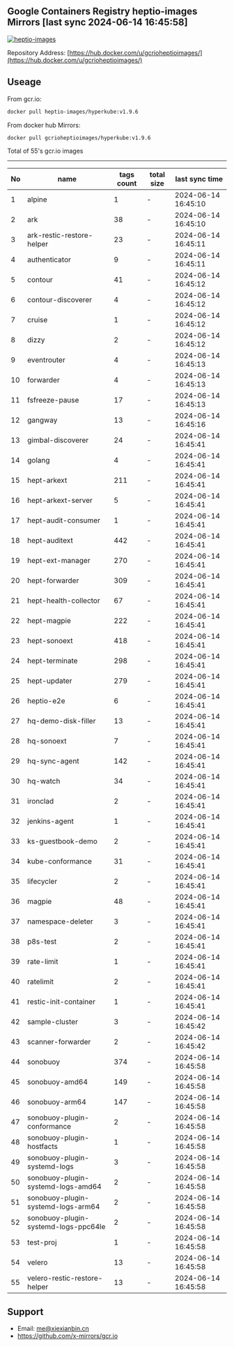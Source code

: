 Google Containers Registry heptio-images Mirrors [last sync 2024-06-14 16:45:58]
-------

[![heptio-images](https://github.com/x-mirrors/gcr.io/actions/workflows/gcr.io-heptio-images.yml/badge.svg?branch=main)](https://github.com/x-mirrors/gcr.io/actions/workflows/gcr.io-heptio-images.yml)

Repository Address: [https://hub.docker.com/u/gcrioheptioimages/](https://hub.docker.com/u/gcrioheptioimages/)

Useage
-------

From gcr.io:
```bash
docker pull heptio-images/hyperkube:v1.9.6
```

From docker hub Mirrors:
```bash
docker pull gcrioheptioimages/hyperkube:v1.9.6
```

Total of 55's gcr.io images

-------

| No  | name | tags count | total size | last sync time |
| --- | ----- | ---------- | ---------- | -------------- |
| 1 | alpine | 1 | - | 2024-06-14 16:45:10 |
| 2 | ark | 38 | - | 2024-06-14 16:45:10 |
| 3 | ark-restic-restore-helper | 23 | - | 2024-06-14 16:45:11 |
| 4 | authenticator | 9 | - | 2024-06-14 16:45:11 |
| 5 | contour | 41 | - | 2024-06-14 16:45:12 |
| 6 | contour-discoverer | 4 | - | 2024-06-14 16:45:12 |
| 7 | cruise | 1 | - | 2024-06-14 16:45:12 |
| 8 | dizzy | 2 | - | 2024-06-14 16:45:12 |
| 9 | eventrouter | 4 | - | 2024-06-14 16:45:13 |
| 10 | forwarder | 4 | - | 2024-06-14 16:45:13 |
| 11 | fsfreeze-pause | 17 | - | 2024-06-14 16:45:13 |
| 12 | gangway | 13 | - | 2024-06-14 16:45:16 |
| 13 | gimbal-discoverer | 24 | - | 2024-06-14 16:45:41 |
| 14 | golang | 4 | - | 2024-06-14 16:45:41 |
| 15 | hept-arkext | 211 | - | 2024-06-14 16:45:41 |
| 16 | hept-arkext-server | 5 | - | 2024-06-14 16:45:41 |
| 17 | hept-audit-consumer | 1 | - | 2024-06-14 16:45:41 |
| 18 | hept-auditext | 442 | - | 2024-06-14 16:45:41 |
| 19 | hept-ext-manager | 270 | - | 2024-06-14 16:45:41 |
| 20 | hept-forwarder | 309 | - | 2024-06-14 16:45:41 |
| 21 | hept-health-collector | 67 | - | 2024-06-14 16:45:41 |
| 22 | hept-magpie | 222 | - | 2024-06-14 16:45:41 |
| 23 | hept-sonoext | 418 | - | 2024-06-14 16:45:41 |
| 24 | hept-terminate | 298 | - | 2024-06-14 16:45:41 |
| 25 | hept-updater | 279 | - | 2024-06-14 16:45:41 |
| 26 | heptio-e2e | 6 | - | 2024-06-14 16:45:41 |
| 27 | hq-demo-disk-filler | 13 | - | 2024-06-14 16:45:41 |
| 28 | hq-sonoext | 7 | - | 2024-06-14 16:45:41 |
| 29 | hq-sync-agent | 142 | - | 2024-06-14 16:45:41 |
| 30 | hq-watch | 34 | - | 2024-06-14 16:45:41 |
| 31 | ironclad | 2 | - | 2024-06-14 16:45:41 |
| 32 | jenkins-agent | 1 | - | 2024-06-14 16:45:41 |
| 33 | ks-guestbook-demo | 2 | - | 2024-06-14 16:45:41 |
| 34 | kube-conformance | 31 | - | 2024-06-14 16:45:41 |
| 35 | lifecycler | 2 | - | 2024-06-14 16:45:41 |
| 36 | magpie | 48 | - | 2024-06-14 16:45:41 |
| 37 | namespace-deleter | 3 | - | 2024-06-14 16:45:41 |
| 38 | p8s-test | 2 | - | 2024-06-14 16:45:41 |
| 39 | rate-limit | 1 | - | 2024-06-14 16:45:41 |
| 40 | ratelimit | 2 | - | 2024-06-14 16:45:41 |
| 41 | restic-init-container | 1 | - | 2024-06-14 16:45:41 |
| 42 | sample-cluster | 3 | - | 2024-06-14 16:45:42 |
| 43 | scanner-forwarder | 2 | - | 2024-06-14 16:45:42 |
| 44 | sonobuoy | 374 | - | 2024-06-14 16:45:58 |
| 45 | sonobuoy-amd64 | 149 | - | 2024-06-14 16:45:58 |
| 46 | sonobuoy-arm64 | 147 | - | 2024-06-14 16:45:58 |
| 47 | sonobuoy-plugin-conformance | 2 | - | 2024-06-14 16:45:58 |
| 48 | sonobuoy-plugin-hostfacts | 1 | - | 2024-06-14 16:45:58 |
| 49 | sonobuoy-plugin-systemd-logs | 3 | - | 2024-06-14 16:45:58 |
| 50 | sonobuoy-plugin-systemd-logs-amd64 | 2 | - | 2024-06-14 16:45:58 |
| 51 | sonobuoy-plugin-systemd-logs-arm64 | 2 | - | 2024-06-14 16:45:58 |
| 52 | sonobuoy-plugin-systemd-logs-ppc64le | 2 | - | 2024-06-14 16:45:58 |
| 53 | test-proj | 1 | - | 2024-06-14 16:45:58 |
| 54 | velero | 13 | - | 2024-06-14 16:45:58 |
| 55 | velero-restic-restore-helper | 13 | - | 2024-06-14 16:45:58 |

Support
-------

- Email: me@xiexianbin.cn
- https://github.com/x-mirrors/gcr.io